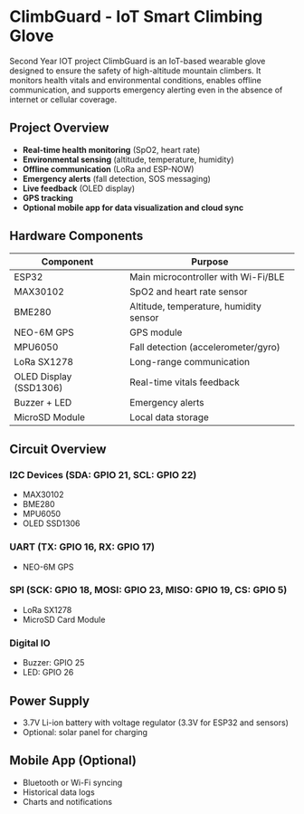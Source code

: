 # ClimbGuard - IoT Smart Climbing Glove
Second Year IOT project
ClimbGuard is an IoT-based wearable glove designed to ensure the safety of high-altitude mountain climbers. It monitors health vitals and environmental conditions, enables offline communication, and supports emergency alerting even in the absence of internet or cellular coverage.

## Project Overview

- **Real-time health monitoring** (SpO2, heart rate)
- **Environmental sensing** (altitude, temperature, humidity)
- **Offline communication** (LoRa and ESP-NOW)
- **Emergency alerts** (fall detection, SOS messaging)
- **Live feedback** (OLED display)
- **GPS tracking**
- **Optional mobile app for data visualization and cloud sync**

## Hardware Components

| Component              | Purpose                                |
|------------------------|----------------------------------------|
| ESP32                  | Main microcontroller with Wi-Fi/BLE    |
| MAX30102               | SpO2 and heart rate sensor             |
| BME280                 | Altitude, temperature, humidity sensor |
| NEO-6M GPS             | GPS module                             |
| MPU6050                | Fall detection (accelerometer/gyro)    |
| LoRa SX1278            | Long-range communication               |
| OLED Display (SSD1306) | Real-time vitals feedback              |
| Buzzer + LED           | Emergency alerts                       |
| MicroSD Module         | Local data storage                     |

## Circuit Overview

### I2C Devices (SDA: GPIO 21, SCL: GPIO 22)
- MAX30102
- BME280
- MPU6050
- OLED SSD1306

### UART (TX: GPIO 16, RX: GPIO 17)
- NEO-6M GPS

### SPI (SCK: GPIO 18, MOSI: GPIO 23, MISO: GPIO 19, CS: GPIO 5)
- LoRa SX1278
- MicroSD Card Module

### Digital IO
- Buzzer: GPIO 25
- LED: GPIO 26

## Power Supply

- 3.7V Li-ion battery with voltage regulator (3.3V for ESP32 and sensors)
- Optional: solar panel for charging

## Mobile App (Optional)

- Bluetooth or Wi-Fi syncing
- Historical data logs
- Charts and notifications




